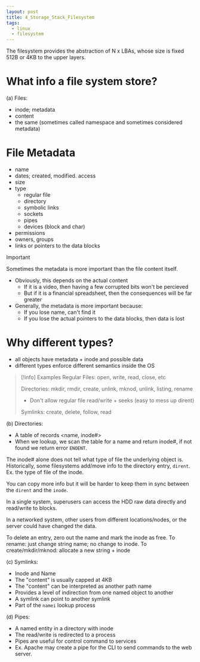 ```yaml
---
layout: post
title: 4_Storage_Stack_Filesystem
tags:
  - linux
  - filesystem
---
```

The filesystem provides the abstraction of N x LBAs, whose size is fixed 512B or 4KB to the upper layers.

# What info a file system store?

(a) Files:
- inode; metadata
- content
- the same (sometimes called namespace and sometimes considered metadata)

# File Metadata

- name
- dates; created, modified. access
- size
- type
	- regular file
	- directory
	- symbolic links
	- sockets
	- pipes
	- devices (block and char)
- permissions
- owners, groups
- links or pointers to the data blocks

>[!important]
>Sometimes the metadata is more important than the file content itself.
>- Obviously, this depends on the actual content
>	- If it is a video, then having a few corrupted bits won't be percieved
>	- But if it is a financial spreadsheet, then the consequences will be far greater
>- Generally, the metadata is more important because:
>	- If you lose name, can't find it
>	- If you lose the actual pointers to the data blocks, then data is lost
# Why different types?

- all objects have metadata + inode and possible data
- different types enforce different semantics inside the OS

>[!info] Examples
> Regular Files: open, write, read, close, etc
> 
> Directories: mkdir, rmdir, create, unlink, mknod, unlink, listing, rename
> - Don't allow regular file read/write + seeks (easy to mess up dirent)
>   
> Symlinks: create, delete, follow, read

(b) Directories:
- A table of records <name, inode#>
- When we lookup, we scan the table for a name and return inode#, if not found we return error `ENOENT`.

The inode# alone does not tell what type of file the underlying object is. Historically, some filesystems add/move info to the directory entry, `dirent`. Ex. the type of file of the inode.

You can copy more info but it will be harder to keep them in sync between the `dirent` and the `inode`. 

In a single system, superusers can access the HDD raw data directly and read/write to blocks.

In a networked system, other users from different locations/nodes, or the server could have changed the data.

To delete an entry, zero out the name and mark the inode as free. 
To rename: just change string name; no change to inode. 
To create/mkdir/mknod: allocate a new string + inode

(c) Symlinks:
- Inode and Name
- The "content" is usually capped at 4KB
- The "content" can be interpreted as another path name
- Provides a level of indirection from one named object to another
- A symlink can point to another symlink
- Part of the `namei` lookup process

(d) Pipes:
- A named entity in a directory with inode
- The read/write is redirected to a process
- Pipes are useful for control command to services
- Ex. Apache may create a pipe for the CLI to send commands to the web server.
